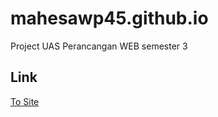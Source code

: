 # mahesawp45.github.io

Project UAS Perancangan WEB semester 3

## Link
<a href="https://mahesawp45.github.io/" target="_blank">To Site</a>
